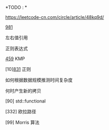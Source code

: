

*TODO : *

https://leetcode-cn.com/circle/article/48kq9d/

[981]()

左右值引用

正则表达式

[459]() KMP

[10][831]() 正则

如何根据数据规模推测时间复杂度

何时产生新的拷贝

[90] std::functional

[332] 欧拉路径

[99] Morris 算法

